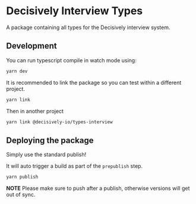 # Decisively Interview Types

A package containing all types for the Decisively interview system.

## Development

You can run typescript compile in watch mode using:

```sh
yarn dev
```

It is recommended to link the package so you can test within a different project.

```sh
yarn link
```

Then in another project

```sh
yarn link @decisively-io/types-interview
```

## Deploying the package

Simply use the standard publish!

It will auto trigger a build as part of the `prepublish` step.

```sh
yarn publish
```

**NOTE** Please make sure to push after a publish, otherwise versions will get out of sync.
